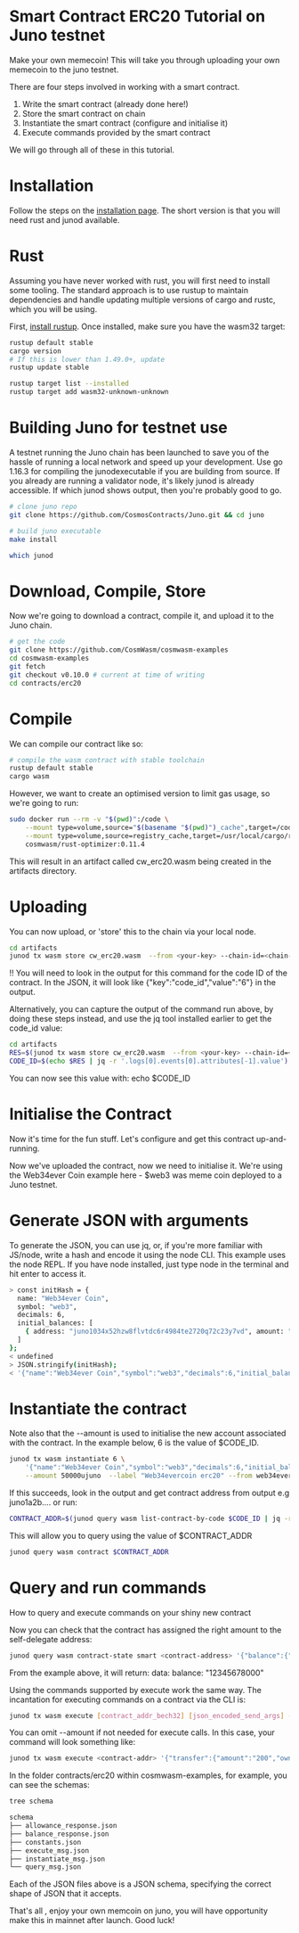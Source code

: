 # Smart Contract ERC20 Tutorial on Juno testnet
Make your own memecoin!
This will take you through uploading your own memecoin to the juno testnet.

There are four steps involved in working with a smart contract.
1. Write the smart contract (already done here!)
2. Store the smart contract on chain
3. Instantiate the smart contract (configure and initialise it)
4. Execute commands provided by the smart contract

We will go through all of these in this tutorial.

# Installation

Follow the steps on the [installation page](https://docs.junochain.com/smart-contracts/installation).
The short version is that you will need rust and junod available.

# Rust

Assuming you have never worked with rust, you will first need to install some tooling. The standard approach is to use rustup to maintain dependencies and handle updating multiple versions of cargo and rustc, which you will be using.

First, [install rustup](https://rustup.rs/). Once installed, make sure you have the wasm32 target:

```bash
rustup default stable
cargo version
# If this is lower than 1.49.0+, update
rustup update stable

rustup target list --installed
rustup target add wasm32-unknown-unknown
```
# Building Juno for testnet use
A testnet running the Juno chain has been launched to save you of the hassle of running a local network and speed up your development.
Use go 1.16.3 for compiling the junodexecutable if you are building from source. If you already are running a validator node, it's likely junod is already accessible. If which junod shows output, then you're probably good to go.

```bash
# clone juno repo
git clone https://github.com/CosmosContracts/Juno.git && cd juno

# build juno executable
make install

which junod
```
# Download, Compile, Store
Now we're going to download a contract, compile it, and upload it to the Juno chain.

```bash
# get the code
git clone https://github.com/CosmWasm/cosmwasm-examples
cd cosmwasm-examples
git fetch
git checkout v0.10.0 # current at time of writing
cd contracts/erc20
```
# Compile
We can compile our contract like so:

```bash
# compile the wasm contract with stable toolchain
rustup default stable
cargo wasm
```
However, we want to create an optimised version to limit gas usage, so we're going to run:

```bash
sudo docker run --rm -v "$(pwd)":/code \
    --mount type=volume,source="$(basename "$(pwd)")_cache",target=/code/target \
    --mount type=volume,source=registry_cache,target=/usr/local/cargo/registry \
    cosmwasm/rust-optimizer:0.11.4
```
This will result in an artifact called cw_erc20.wasm being created in the artifacts directory.

# Uploading
You can now upload, or 'store' this to the chain via your local node.

```bash
cd artifacts
junod tx wasm store cw_erc20.wasm  --from <your-key> --chain-id=<chain-id> --gas auto
```
!! You will need to look in the output for this command for the code ID of the contract. 
In the JSON, it will look like {"key":"code_id","value":"6"} in the output.

Alternatively, you can capture the output of the command run above, by doing these steps instead, and use the jq tool installed earlier to get the code_id value:

```bash
cd artifacts
RES=$(junod tx wasm store cw_erc20.wasm  --from <your-key> --chain-id=<chain-id> --gas auto -y)
CODE_ID=$(echo $RES | jq -r '.logs[0].events[0].attributes[-1].value')
```

You can now see this value with:
echo $CODE_ID

# Initialise the Contract
Now it's time for the fun stuff. Let's configure and get this contract up-and-running.

Now we've uploaded the contract, now we need to initialise it.
We're using the Web34ever Coin example here - $web3 was meme coin deployed to a Juno testnet.

# Generate JSON with arguments

To generate the JSON, you can use jq, or, if you're more familiar with JS/node, write a hash and encode it using the node CLI.
This example uses the node REPL. If you have node installed, just type node in the terminal and hit enter to access it.

```bash
> const initHash = {
  name: "Web34ever Coin",
  symbol: "web3",
  decimals: 6,
  initial_balances: [
    { address: "juno1034x52hzw8flvtdc6r4984te2720q72c23y7vd", amount: "12345678000"},
  ]
};
< undefined
> JSON.stringify(initHash);
< '{"name":"Web34ever Coin","symbol":"web3","decimals":6,"initial_balances":[{"address":"juno1034x52hzw8flvtdc6r4984te2720q72c23y7vd","amount":"12345678000"}]}'
```
# Instantiate the contract
Note also that the --amount is used to initialise the new account associated with the contract.
In the example below, 6 is the value of $CODE_ID.


```bash
junod tx wasm instantiate 6 \
    '{"name":"Web34ever Coin","symbol":"web3","decimals":6,"initial_balances":[{"address":"<validator-self-delegate-address>","amount":"12345678000"}]}' \
    --amount 50000ujuno  --label "Web34evercoin erc20" --from web34ever --chain-id lucina --gas auto -y
```

If this succeeds, look in the output and get contract address from output e.g juno1a2b.... or run:

```bash
CONTRACT_ADDR=$(junod query wasm list-contract-by-code $CODE_ID | jq -r '.[0].address')
```

This will allow you to query using the value of $CONTRACT_ADDR

```bash
junod query wasm contract $CONTRACT_ADDR
```

# Query and run commands
How to query and execute commands on your shiny new contract

Now you can check that the contract has assigned the right amount to the self-delegate address:

```bash
junod query wasm contract-state smart <contract-address> '{"balance":{"address":"<validator-self-delegate-address>"}}'
```
From the example above, it will return:
data:
  balance: "12345678000"
  
  Using the commands supported by execute work the same way. The incantation for executing commands on a contract via the CLI is:
```bash
junod tx wasm execute [contract_addr_bech32] [json_encoded_send_args] --amount [coins,optional] [flags]
```
You can omit --amount if not needed for execute calls.
In this case, your command will look something like:
```bash
junod tx wasm execute <contract-addr> '{"transfer":{"amount":"200","owner":"<validator-self-delegate-address>","recipient":"<recipient-address>"}}' --from <your-key> --chain-id <chain-id>
```
In the folder contracts/erc20 within cosmwasm-examples, for example, you can see the schemas:

```bash
tree schema

schema
├── allowance_response.json
├── balance_response.json
├── constants.json
├── execute_msg.json
├── instantiate_msg.json
└── query_msg.json
```
Each of the JSON files above is a JSON schema, specifying the correct shape of JSON that it accepts.

That's all , enjoy your own memcoin on juno, you will have opportunity make this in mainnet after launch. Good luck!
